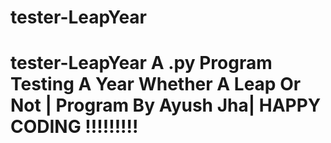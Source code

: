 # tester-LeapYear
# tester-LeapYear A .py Program Testing A Year Whether A Leap Or Not | Program By Ayush Jha| HAPPY CODING !!!!!!!!!
